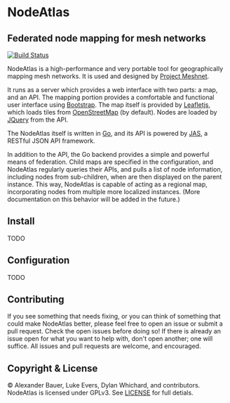 # NodeAtlas
## Federated node mapping for mesh networks

[![Build Status](https://travis-ci.org/ProjectMeshnet/nodeatlas.png?branch=master)](https://travis-ci.org/ProjectMeshnet/nodeatlas)

NodeAtlas is a high-performance and very portable tool for
geographically mapping mesh networks. It is used and designed by
[Project Meshnet][Atlas].

  [Atlas]: http://atlas.projectmeshnet.org
  [ProjectMeshnet]: https://projectmeshnet.org

It runs as a server which provides a web interface with two parts: a
map, and an API. The mapping portion provides a comfortable and
functional user interface using [Bootstrap][]. The map itself is
provided by [Leafletjs][], which loads tiles from [OpenStreetMap][]
(by default). Nodes are loaded by [JQuery][] from the API.

  [Bootstrap]: http://twitter.github.io/bootstrap/
  [Leafletjs]: http://leafletjs.com
  [JQuery]: http://jquery.com
  [OpenStreetMap]: http://www.openstreetmap.org

The NodeAtlas itself is written in [Go][], and its API is powered by
[JAS][], a RESTful JSON API framework.

  [Go]: http://golang.org
  [JAS]: https://github.com/coocood/jas#jas

In addition to the API, the Go backend provides a simple and powerful
means of federation. Child maps are specified in the configuration,
and NodeAtlas regularly queries their APIs, and pulls a list of node
information, including nodes from sub-children, when are then
displayed on the parent instance. This way, NodeAtlas is capable of
acting as a regional map, incorporating nodes from multiple more
localized instances. (More documentation on this behavior will be
added in the future.)


## Install

TODO

## Configuration

TODO

## Contributing

If you see something that needs fixing, or you can think of something
that could make NodeAtlas better, please feel free to open an issue or
submit a pull request. Check the open issues before doing so! If there
is already an issue open for what you want to help with, don't open
another; one will suffice. All issues and pull requests are welcome,
and encouraged.

## Copyright & License

&copy; Alexander Bauer, Luke Evers, Dylan Whichard, and
contributors. NodeAtlas is licensed under GPLv3. See [LICENSE][] for
full detials.

  [LICENSE]: ./LICENSE